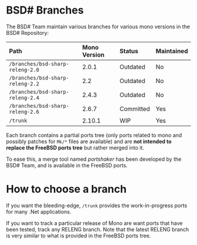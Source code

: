 # BSD# Branches #

The BSD# Team maintain various branches for various mono versions in the BSD# Repository:

| **Path** | **Mono Version** | **Status** | **Maintained** |
|:---------|:-----------------|:-----------|:---------------|
| `/branches/bsd-sharp-releng-2.0` | 2.0.1 |Outdated| No |
| `/branches/bsd-sharp-releng-2.2` | 2.2 | Outdated | No |
| `/branches/bsd-sharp-releng-2.4` | 2.4.3 | Outdated | No |
| `/branches/bsd-sharp-releng-2.6` | 2.6.7 | Committed | Yes |
| `/trunk` | 2.10.1 | WIP | Yes |

Each branch contains a partial ports tree (only ports related to mono and possibly patches for `Mk/*` files are available) and are **not intended to replace the FreeBSD ports tree** but rather merged into it.

To ease this, a merge tool named _portshaker_ has been developed by the BSD# Team, and is available in the FreeBSD ports.

# How to choose a branch #

If you want the bleeding-edge, `/trunk` provides the work-in-progress ports for many .Net applications.

If you want to track a particular release of Mono are want ports that have been tested, track any RELENG branch. Note that the latest RELENG branch is very similar to what is provided in the FreeBSD ports tree.